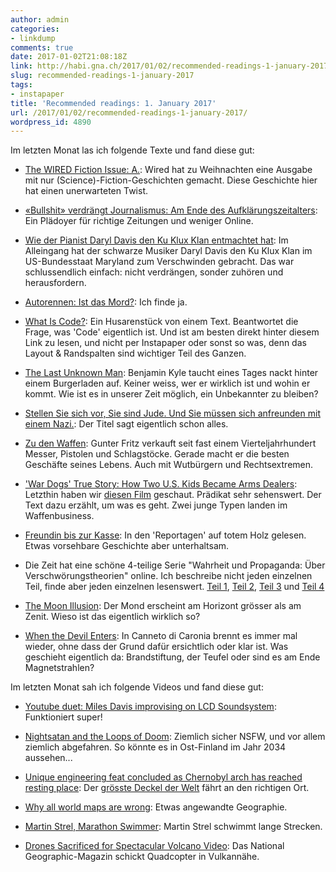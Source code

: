 ```yaml
---
author: admin
categories:
- linkdump
comments: true
date: 2017-01-02T21:08:18Z
link: http://habi.gna.ch/2017/01/02/recommended-readings-1-january-2017/
slug: recommended-readings-1-january-2017
tags:
- instapaper
title: 'Recommended readings: 1. January 2017'
url: /2017/01/02/recommended-readings-1-january-2017/
wordpress_id: 4890
---
```


Im letzten Monat las ich folgende Texte und fand diese gut:





  * [The WIRED Fiction Issue: A.](https://www.wired.com/2016/12/etger-keret-true-identity-through-death/): Wired hat zu Weihnachten eine Ausgabe mit nur (Science)-Fiction-Geschichten gemacht. Diese Geschichte hier hat einen unerwarteten Twist.


  * [«Bullshit» verdrängt Journalismus: Am Ende des Aufklärungszeitalters](http://www.nzz.ch/feuilleton/medien/bullshit-verdraengt-journalismus-am-ende-des-aufklaerungszeitalters-ld.119758): Ein Plädoyer für richtige Zeitungen und weniger Online.


  * [Wie der Pianist Daryl Davis den Ku Klux Klan entmachtet hat](http://sz-magazin.sueddeutsche.de/texte/anzeigen/45368/Ein-schwarzer-Pianist-entmachtet-den-Ku-Klux-Klan): Im Alleingang hat der schwarze Musiker Daryl Davis den Ku Klux Klan im US-Bundesstaat Maryland zum Verschwinden gebracht. Das war schlussendlich einfach: nicht verdrängen, sonder zuhören und herausfordern.


  * [Autorennen: Ist das Mord?](http://www.zeit.de/2016/51/autorennen-berlin-mord-klage-urteil/komplettansicht): Ich finde ja.


  * [What Is Code?](https://www.bloomberg.com/graphics/2015-paul-ford-what-is-code/): Ein Husarenstück von einem Text. Beantwortet die Frage, was 'Code' eigentlich ist. Und ist am besten direkt hinter diesem Link zu lesen, und nicht per Instapaper oder sonst so was, denn das Layout & Randspalten sind wichtiger Teil des Ganzen.


  * [The Last Unknown Man](https://newrepublic.com/article/138068/last-unknown-man): Benjamin Kyle taucht eines Tages nackt hinter einem Burgerladen auf. Keiner weiss, wer er wirklich ist und wohin er kommt. Wie ist es in unserer Zeit möglich, ein Unbekannter zu bleiben?


  * [Stellen Sie sich vor, Sie sind Jude. Und Sie müssen sich anfreunden mit einem Nazi.](http://www.zeit.de/2016/50/zweiter-weltkrieg-holocaust-usa-juden-deutsche-geheimdienst/komplettansicht): Der Titel sagt eigentlich schon alles.


  * [Zu den Waffen](http://www.sz-online.de/nachrichten/zu-den-waffen-3557542.html): Gunter Fritz verkauft seit fast einem Vierteljahrhundert Messer, Pistolen und Schlagstöcke. Gerade macht er die besten Geschäfte seines Lebens. Auch mit Wutbürgern und Rechtsextremen.


  * ['War Dogs' True Story: How Two U.S. Kids Became Arms Dealers](http://www.rollingstone.com/politics/news/the-stoner-arms-dealers-20110316): Letzthin haben wir [diesen Film](https://itunes.apple.com/ch/movie/war-dogs-2016/id1141492726?l=en) geschaut. Prädikat sehr sehenswert. Der Text dazu erzählt, um was es geht. Zwei junge Typen landen im Waffenbusiness.


  * [Freundin bis zur Kasse](http://reportagen.com/content/freundin-bis-zur-kasse): In den 'Reportagen' auf totem Holz gelesen. Etwas vorsehbare Geschichte aber unterhaltsam.


  * Die Zeit hat eine schöne 4-teilige Serie "Wahrheit und Propaganda: Über Verschwörungstheorien" online. Ich beschreibe nicht jeden einzelnen Teil, finde aber jeden einzelnen lesenswert. [Teil 1](http://www.zeit.de/2015/26/journalismus-medienkritik-luegenpresse-vertrauen-ukraine-krise/komplettansicht), [Teil 2](http://www.zeit.de/2015/28/fotografie-wahrheit-luege-propaganda/komplettansicht), [Teil 3](http://www.zeit.de/2015/30/propaganda-theorie-medien-herrscher-demokratie/komplettansicht) und [Teil 4](http://www.zeit.de/2015/32/verschwoerungstheorien-information-chemtrails-reichsbuerger/komplettansicht)


  * [The Moon Illusion](https://www.lhup.edu/~dsimanek/3d/moonillu.htm): Der Mond erscheint am Horizont grösser als am Zenit. Wieso ist das eigentlich wirklich so?


  * [When the Devil Enters](https://magazine.atavist.com/when-the-devil-enters): In Canneto di Caronia brennt es immer mal wieder, ohne dass der Grund dafür ersichtlich oder klar ist. Was geschieht eigentlich da: Brandstiftung, der Teufel oder sind es am Ende Magnetstrahlen? 



Im letzten Monat sah ich folgende Videos und fand diese gut:



  * [Youtube duet: Miles Davis improvising on LCD Soundsystem](https://www.youtube.com/watch?v=huEtJw7pfLk): Funktioniert super!


  * [Nightsatan and the Loops of Doom](https://www.youtube.com/watch?v=VqgUWYvT55I): Ziemlich sicher NSFW, und vor allem ziemlich abgefahren. So könnte es in Ost-Finland im Jahr 2034 aussehen...


  * [Unique engineering feat concluded as Chernobyl arch has reached resting place](https://www.youtube.com/watch?v=dH1bv9fAxiY): Der [grösste Deckel der Welt](https://en.wikipedia.org/wiki/Chernobyl_New_Safe_Confinement) fährt an den richtigen Ort.


  * [Why all world maps are wrong](https://www.youtube.com/watch?v=kIID5FDi2JQ): Etwas angewandte Geographie.


  * [Martin Strel, Marathon Swimmer](https://www.youtube.com/watch?v=gLtAsC2smfo): Martin Strel schwimmt lange Strecken.


  * [Drones Sacrificed for Spectacular Volcano Video](https://www.youtube.com/watch?v=zFIWWM0Iv-U): Das National Geographic-Magazin schickt Quadcopter in Vulkannähe.


